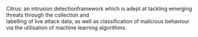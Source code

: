 Citrus: an intrusion detectionframework which is adept at tackling emerging threats through the collection and   
labelling   of   live   attack   data,   as   well   as classification of malicious behaviour via the utilisation of 
machine learning  algorithms.
